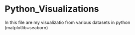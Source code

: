 # Python_Visualizations

In this file are my visualizatio from various datasets in python (matplotlib+seaborn)
